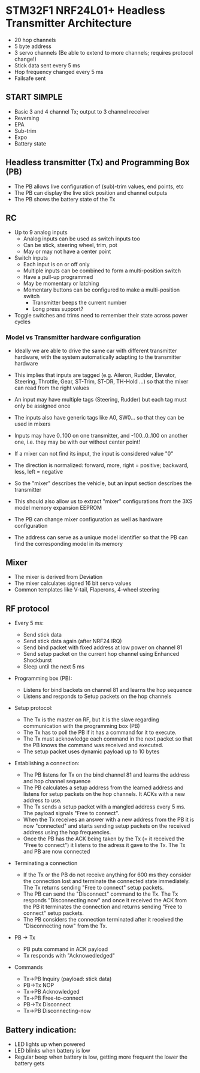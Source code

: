 # STM32F1 NRF24L01+ Headless Transmitter Architecture

* 20 hop channels
* 5 byte address
* 3 servo channels (Be able to extend to more channels; requires protocol change!)
* Stick data sent every 5 ms
* Hop frequency changed every 5 ms
* Failsafe sent


## START SIMPLE

* Basic 3 and 4 channel Tx; output to 3 channel receiver
* Reversing
* EPA
* Sub-trim
* Expo
* Battery state


## Headless transmitter (Tx) and Programming Box (PB)

* The PB allows live configuration of (sub)-trim values, end points, etc
* The PB can display the live stick position and channel outputs
* The PB shows the battery state of the Tx


## RC

* Up to 9 analog inputs
    * Analog inputs can be used as switch inputs too
    * Can be stick, steering wheel, trim, pot
    * May or may not have a center point
* Switch inputs
    * Each input is on or off only
    * Multiple inputs can be combined to form a multi-position switch
    * Have a pull-up programmed
    * May be momentary or latching
    * Momentary buttons can be configured to make a multi-position switch
        * Transmitter beeps the current number
        * Long press support?
* Toggle switches and trims need to remember their state across power cycles

### Model vs Transmitter hardware configuration

* Ideally we are able to drive the same car with different transmitter hardware, with the system automatically adapting to the transmitter hardware
* This implies that inputs are tagged (e.g. Aileron, Rudder, Elevator, Steering, Throttle, Gear, ST-Trim, ST-DR, TH-Hold ...) so that the mixer can read from the right values
* An input may have multiple tags (Steering, Rudder) but each tag must only be assigned once
* The inputs also have generic tags like A0, SW0... so that they can be used in mixers
* Inputs may have 0..100 on one transmitter, and -100..0..100 on another one, i.e. they may be with our without center point!
* If a mixer can not find its input, the input is considered value "0"
* The direction is normalized: forward, more, right = positive; backward, less, left = negative

* So the "mixer" describes the vehicle, but an input section describes the transmitter
* This should also allow us to extract "mixer" configurations from the 3XS model memory expansion EEPROM
* The PB can change mixer configuration as well as hardware configuration

* The address can serve as a unique model identifier so that the PB can find the corresponding model in its memory


## Mixer

* The mixer is derived from Deviation
* The mixer calculates signed 16 bit servo values
* Common templates like V-tail, Flaperons, 4-wheel steering


## RF protocol

* Every 5 ms:
    * Send stick data
    * Send stick data again (after NRF24 IRQ)
    * Send bind packet with fixed address at low power on channel 81
    * Send setup packet on the current hop channel using Enhanced Shockburst
    * Sleep until the next 5 ms

* Programming box (PB):
    * Listens for bind backets on channel 81 and learns the hop sequence
    * Listens and responds to Setup packets on the hop channels

* Setup protocol:
    * The Tx is the master on RF, but it is the slave regarding communication with the programming box (PB)
    * The Tx has to poll the PB if it has a command for it to execute.
    * The Tx must acknowledge each command in the next packet so that the PB knows the command was received and executed.
    * The setup packet uses dynamic payload up to 10 bytes

* Establishing a connection:
    * The PB listens for Tx on the bind channel 81 and learns the address and hop channel sequence
    * The PB calculates a setup address from the learned address and listens for setup packets on the hop channels. It ACKs with a new address to use.
    * The Tx sends a setup packet with a mangled address every 5 ms. The payload signals "Free to connect".
    * When the Tx receives an answer with a new address from the PB it is now "connected" and starts sending setup packets on the received address using the hop frequencies.
    * Once the PB has the ACK being taken by the Tx (= it received the "Free to connect") it listens to the adress it gave to the Tx. The Tx and PB are now connected

* Terminating a connection
    * If the Tx or the PB do not receive anything for 600 ms they consider the connection lost and terminate the connected state immediately. The Tx returns sending "Free to connect" setup packets.
    * The PB can send the "Disconnect" command to the Tx. The Tx responds "Disconnecting now" and once it received the ACK from the PB it terminates the connection and returns sending "Free to connect" setup packets.
    * The PB considers the connection terminated after it received the "Disconnecting now" from the Tx.

* PB -> Tx
    * PB puts command in ACK payload
    * Tx responds with "Acknowedledged"

* Commands
    * Tx->PB Inquiry (payload: stick data)
    * PB->Tx NOP
    * Tx->PB Acknowledged
    * Tx->PB Free-to-connect
    * PB->Tx Disconnect
    * Tx->PB Disconnecting-now


## Battery indication:

* LED lights up when powered
* LED blinks when battery is low
* Regular beep when battery is low, getting more frequent the lower the battery gets